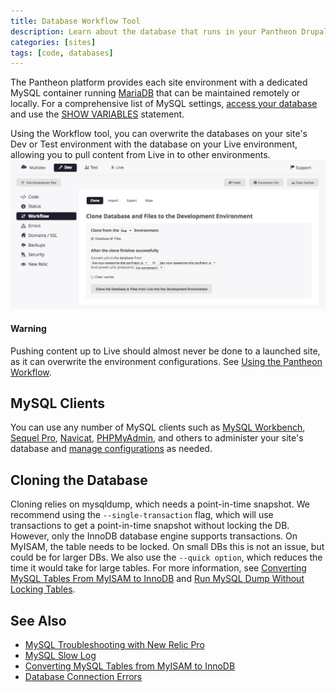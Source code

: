 ```yaml
---
title: Database Workflow Tool
description: Learn about the database that runs in your Pantheon Drupal or WordPress site.
categories: [sites]
tags: [code, databases]
---
```

The Pantheon platform provides each site environment with a dedicated MySQL container running [MariaDB](http://en.wikipedia.org/wiki/MariaDB) that can be maintained remotely or locally. For a comprehensive list of MySQL settings, [access your database](/docs/accessing-mysql-databases/#database-connection-information) and use the [SHOW VARIABLES](http://dev.mysql.com/doc/refman/5.0/en/show-variables.html) statement.

Using the Workflow tool, you can overwrite the databases on your site's Dev or Test environment with the database on your Live environment, allowing you to pull content from Live in to other environments.
![Workflow Tool](/source/assets/images/interface-workflow-tool.png)
<div class="alert alert-danger"><h4>Warning</h4>
Pushing content up to Live should almost never be done to a launched site, as it can overwrite the environment configurations. See <a href="https://pantheon.io/docs/using-the-pantheon-workflow/">Using the Pantheon Workflow</a>. </div>

## MySQL Clients
You can use any number of MySQL clients such as [MySQL Workbench](http://dev.mysql.com/downloads/tools/workbench/), [Sequel Pro](http://www.sequelpro.com/download), [Navicat](http://www.navicat.com/download), [PHPMyAdmin](https://www.phpmyadmin.net/), and others to  administer your site's database
and [manage configurations](/docs/using-the-pantheon-workflow/#configuration-management) as needed.

## Cloning the Database
Cloning relies on mysqldump, which needs a point-in-time snapshot. We recommend using the `--single-transaction` flag, which will use transactions to get a point-in-time snapshot without locking the DB. However, only the InnoDB database engine supports transactions. On MyISAM, the table needs to be locked. On small DBs this is not an issue, but could be for larger DBs. We also use the `--quick option`, which reduces the time it would take for large tables. For more information, see [Converting MySQL Tables From MyISAM to InnoDB](https://pantheon.io/docs/myisam-to-innodb/) and [Run MySQL Dump Without Locking Tables](http://stackoverflow.com/questions/104612/run-mysqldump-without-locking-tables).

## See Also
- [MySQL Troubleshooting with New Relic Pro](/docs/mysql-troubleshooting-with-new-relic-pro/)
- [MySQL Slow Log](/docs/mysql-slow-log/)
- [Converting MySQL Tables from MyISAM to InnoDB](/docs/myisam-to-innodb/)
- [Database Connection Errors](/docs/database-connection-errors/)
